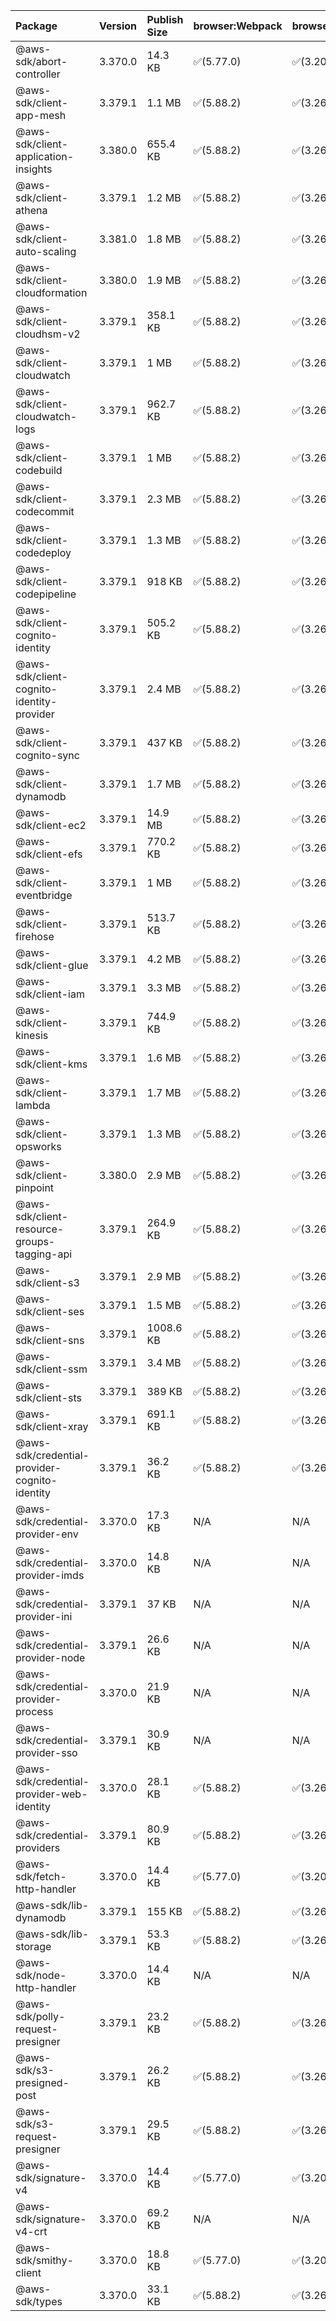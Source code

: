 | Package | Version | Publish Size | browser:Webpack | browser:Rollup | browser:EsBuild |
| :------ | :------ | :----------- | :------ | :----- | :------- |
|@aws-sdk/abort-controller|3.370.0|14.3 KB|✅(5.77.0)|✅(3.20.2)|✅(0.17.15)|
|@aws-sdk/client-app-mesh|3.379.1|1.1 MB|✅(5.88.2)|✅(3.26.3)|✅(0.18.15)|
|@aws-sdk/client-application-insights|3.380.0|655.4 KB|✅(5.88.2)|✅(3.26.3)|✅(0.18.15)|
|@aws-sdk/client-athena|3.379.1|1.2 MB|✅(5.88.2)|✅(3.26.3)|✅(0.18.15)|
|@aws-sdk/client-auto-scaling|3.381.0|1.8 MB|✅(5.88.2)|✅(3.26.3)|✅(0.18.15)|
|@aws-sdk/client-cloudformation|3.380.0|1.9 MB|✅(5.88.2)|✅(3.26.3)|✅(0.18.15)|
|@aws-sdk/client-cloudhsm-v2|3.379.1|358.1 KB|✅(5.88.2)|✅(3.26.3)|✅(0.18.15)|
|@aws-sdk/client-cloudwatch|3.379.1|1 MB|✅(5.88.2)|✅(3.26.3)|✅(0.18.15)|
|@aws-sdk/client-cloudwatch-logs|3.379.1|962.7 KB|✅(5.88.2)|✅(3.26.3)|✅(0.18.15)|
|@aws-sdk/client-codebuild|3.379.1|1 MB|✅(5.88.2)|✅(3.26.3)|✅(0.18.15)|
|@aws-sdk/client-codecommit|3.379.1|2.3 MB|✅(5.88.2)|✅(3.26.3)|✅(0.18.15)|
|@aws-sdk/client-codedeploy|3.379.1|1.3 MB|✅(5.88.2)|✅(3.26.3)|✅(0.18.15)|
|@aws-sdk/client-codepipeline|3.379.1|918 KB|✅(5.88.2)|✅(3.26.3)|✅(0.18.15)|
|@aws-sdk/client-cognito-identity|3.379.1|505.2 KB|✅(5.88.2)|✅(3.26.3)|✅(0.18.15)|
|@aws-sdk/client-cognito-identity-provider|3.379.1|2.4 MB|✅(5.88.2)|✅(3.26.3)|✅(0.18.15)|
|@aws-sdk/client-cognito-sync|3.379.1|437 KB|✅(5.88.2)|✅(3.26.3)|✅(0.18.15)|
|@aws-sdk/client-dynamodb|3.379.1|1.7 MB|✅(5.88.2)|✅(3.26.3)|✅(0.18.15)|
|@aws-sdk/client-ec2|3.379.1|14.9 MB|✅(5.88.2)|✅(3.26.3)|✅(0.18.15)|
|@aws-sdk/client-efs|3.379.1|770.2 KB|✅(5.88.2)|✅(3.26.3)|✅(0.18.15)|
|@aws-sdk/client-eventbridge|3.379.1|1 MB|✅(5.88.2)|✅(3.26.3)|✅(0.18.15)|
|@aws-sdk/client-firehose|3.379.1|513.7 KB|✅(5.88.2)|✅(3.26.3)|✅(0.18.15)|
|@aws-sdk/client-glue|3.379.1|4.2 MB|✅(5.88.2)|✅(3.26.3)|✅(0.18.15)|
|@aws-sdk/client-iam|3.379.1|3.3 MB|✅(5.88.2)|✅(3.26.3)|✅(0.18.15)|
|@aws-sdk/client-kinesis|3.379.1|744.9 KB|✅(5.88.2)|✅(3.26.3)|✅(0.18.15)|
|@aws-sdk/client-kms|3.379.1|1.6 MB|✅(5.88.2)|✅(3.26.3)|✅(0.18.15)|
|@aws-sdk/client-lambda|3.379.1|1.7 MB|✅(5.88.2)|✅(3.26.3)|✅(0.18.15)|
|@aws-sdk/client-opsworks|3.379.1|1.3 MB|✅(5.88.2)|✅(3.26.3)|✅(0.18.15)|
|@aws-sdk/client-pinpoint|3.380.0|2.9 MB|✅(5.88.2)|✅(3.26.3)|✅(0.18.15)|
|@aws-sdk/client-resource-groups-tagging-api|3.379.1|264.9 KB|✅(5.88.2)|✅(3.26.3)|✅(0.18.15)|
|@aws-sdk/client-s3|3.379.1|2.9 MB|✅(5.88.2)|✅(3.26.3)|✅(0.18.15)|
|@aws-sdk/client-ses|3.379.1|1.5 MB|✅(5.88.2)|✅(3.26.3)|✅(0.18.15)|
|@aws-sdk/client-sns|3.379.1|1008.6 KB|✅(5.88.2)|✅(3.26.3)|✅(0.18.15)|
|@aws-sdk/client-ssm|3.379.1|3.4 MB|✅(5.88.2)|✅(3.26.3)|✅(0.18.15)|
|@aws-sdk/client-sts|3.379.1|389 KB|✅(5.88.2)|✅(3.26.3)|✅(0.18.15)|
|@aws-sdk/client-xray|3.379.1|691.1 KB|✅(5.88.2)|✅(3.26.3)|✅(0.18.15)|
|@aws-sdk/credential-provider-cognito-identity|3.379.1|36.2 KB|✅(5.88.2)|✅(3.26.3)|✅(0.18.15)|
|@aws-sdk/credential-provider-env|3.370.0|17.3 KB|N/A|N/A|N/A|
|@aws-sdk/credential-provider-imds|3.370.0|14.8 KB|N/A|N/A|N/A|
|@aws-sdk/credential-provider-ini|3.379.1|37 KB|N/A|N/A|N/A|
|@aws-sdk/credential-provider-node|3.379.1|26.6 KB|N/A|N/A|N/A|
|@aws-sdk/credential-provider-process|3.370.0|21.9 KB|N/A|N/A|N/A|
|@aws-sdk/credential-provider-sso|3.379.1|30.9 KB|N/A|N/A|N/A|
|@aws-sdk/credential-provider-web-identity|3.370.0|28.1 KB|✅(5.88.2)|✅(3.26.3)|✅(0.18.15)|
|@aws-sdk/credential-providers|3.379.1|80.9 KB|✅(5.88.2)|✅(3.26.3)|✅(0.18.15)|
|@aws-sdk/fetch-http-handler|3.370.0|14.4 KB|✅(5.77.0)|✅(3.20.2)|✅(0.17.15)|
|@aws-sdk/lib-dynamodb|3.379.1|155 KB|✅(5.88.2)|✅(3.26.3)|✅(0.18.15)|
|@aws-sdk/lib-storage|3.379.1|53.3 KB|✅(5.88.2)|✅(3.26.3)|✅(0.18.15)|
|@aws-sdk/node-http-handler|3.370.0|14.4 KB|N/A|N/A|N/A|
|@aws-sdk/polly-request-presigner|3.379.1|23.2 KB|✅(5.88.2)|✅(3.26.3)|✅(0.18.15)|
|@aws-sdk/s3-presigned-post|3.379.1|26.2 KB|✅(5.88.2)|✅(3.26.3)|✅(0.18.15)|
|@aws-sdk/s3-request-presigner|3.379.1|29.5 KB|✅(5.88.2)|✅(3.26.3)|✅(0.18.15)|
|@aws-sdk/signature-v4|3.370.0|14.4 KB|✅(5.77.0)|✅(3.20.2)|✅(0.17.15)|
|@aws-sdk/signature-v4-crt|3.370.0|69.2 KB|N/A|N/A|N/A|
|@aws-sdk/smithy-client|3.370.0|18.8 KB|✅(5.77.0)|✅(3.20.2)|✅(0.17.15)|
|@aws-sdk/types|3.370.0|33.1 KB|✅(5.88.2)|✅(3.26.3)|✅(0.18.15)|
